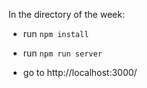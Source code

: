 In the directory of the week:

* run `npm install`

* run `npm run server`

* go to http://localhost:3000/